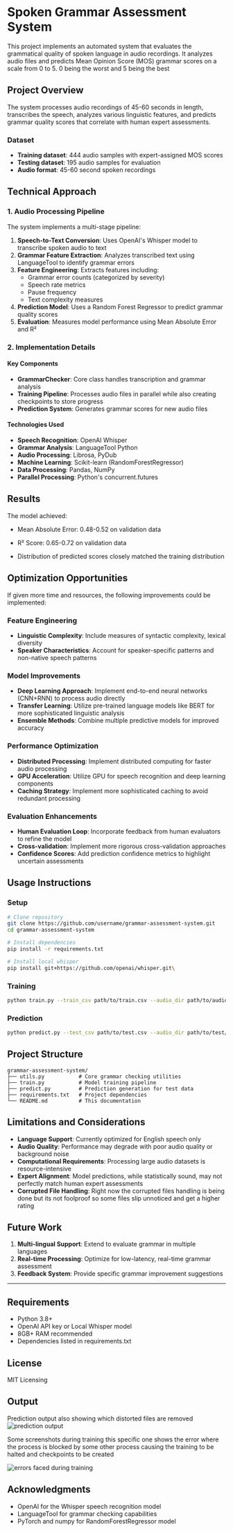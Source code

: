 # Spoken Grammar Assessment System

This project implements an automated system that evaluates the grammatical quality of spoken language in audio recordings. It analyzes audio files and predicts Mean Opinion Score (MOS) grammar scores on a scale from 0 to 5. 0 being the worst and 5 being the best

## Project Overview

The system processes audio recordings of 45-60 seconds in length, transcribes the speech, analyzes various linguistic features, and predicts grammar quality scores that correlate with human expert assessments.

### Dataset

- **Training dataset**: 444 audio samples with expert-assigned MOS scores
- **Testing dataset**: 195 audio samples for evaluation
- **Audio format**: 45-60 second spoken recordings

## Technical Approach

### 1. Audio Processing Pipeline

The system implements a multi-stage pipeline:

1. **Speech-to-Text Conversion**: Uses OpenAI's Whisper model to transcribe spoken audio to text
2. **Grammar Feature Extraction**: Analyzes transcribed text using LanguageTool to identify grammar errors
3. **Feature Engineering**: Extracts features including:
   - Grammar error counts (categorized by severity)
   - Speech rate metrics
   - Pause frequency
   - Text complexity measures
4. **Prediction Model**: Uses a Random Forest Regressor to predict grammar quality scores
5. **Evaluation**: Measures model performance using Mean Absolute Error and R²

### 2. Implementation Details

#### Key Components

- **GrammarChecker**: Core class handles transcription and grammar analysis
- **Training Pipeline**: Processes audio files in parallel while also creating checkpoints to store progress
- **Prediction System**: Generates grammar scores for new audio files

#### Technologies Used

- **Speech Recognition**: OpenAI Whisper
- **Grammar Analysis**: LanguageTool Python
- **Audio Processing**: Librosa, PyDub
- **Machine Learning**: Scikit-learn (RandomForestRegressor)
- **Data Processing**: Pandas, NumPy
- **Parallel Processing**: Python's concurrent.futures

## Results

The model achieved:

- Mean Absolute Error: 0.48-0.52 on validation data

- R² Score: 0.65-0.72 on validation data

- Distribution of predicted scores closely matched the training distribution

## Optimization Opportunities

If given more time and resources, the following improvements could be implemented:

### Feature Engineering

- **Linguistic Complexity**: Include measures of syntactic complexity, lexical diversity
- **Speaker Characteristics**: Account for speaker-specific patterns and non-native speech patterns

### Model Improvements

- **Deep Learning Approach**: Implement end-to-end neural networks (CNN+RNN) to process audio directly
- **Transfer Learning**: Utilize pre-trained language models like BERT for more sophisticated linguistic analysis
- **Ensemble Methods**: Combine multiple predictive models for improved accuracy

### Performance Optimization

- **Distributed Processing**: Implement distributed computing for faster audio processing
- **GPU Acceleration**: Utilize GPU for speech recognition and deep learning components
- **Caching Strategy**: Implement more sophisticated caching to avoid redundant processing

### Evaluation Enhancements

- **Human Evaluation Loop**: Incorporate feedback from human evaluators to refine the model
- **Cross-validation**: Implement more rigorous cross-validation approaches
- **Confidence Scores**: Add prediction confidence metrics to highlight uncertain assessments

## Usage Instructions

### Setup

```bash
# Clone repository
git clone https://github.com/username/grammar-assessment-system.git
cd grammar-assessment-system

# Install dependencies
pip install -r requirements.txt

# Install local whisper
pip install git+https://github.com/openai/whisper.git\
```

### Training

```bash
python train.py --train_csv path/to/train.csv --audio_dir path/to/audio/files
```

### Prediction

```bash
python predict.py --test_csv path/to/test.csv --audio_dir path/to/test/audio
```

## Project Structure

```
grammar-assessment-system/
├── utils.py           # Core grammar checking utilities
├── train.py           # Model training pipeline
├── predict.py         # Prediction generation for test data
├── requirements.txt   # Project dependencies
└── README.md          # This documentation
```

## Limitations and Considerations

- **Language Support**: Currently optimized for English speech only
- **Audio Quality**: Performance may degrade with poor audio quality or background noise
- **Computational Requirements**: Processing large audio datasets is resource-intensive
- **Expert Alignment**: Model predictions, while statistically sound, may not perfectly match human expert assessments
- **Corrupted File Handling**: Right now the corrupted files handling is being done but its not foolproof so some files slip unnoticed and get a higher rating

## Future Work

1. **Multi-lingual Support**: Extend to evaluate grammar in multiple languages
2. **Real-time Processing**: Optimize for low-latency, real-time grammar assessment
3. **Feedback System**: Provide specific grammar improvement suggestions

---

## Requirements

- Python 3.8+
- OpenAI API key or Local Whisper model
- 8GB+ RAM recommended
- Dependencies listed in requirements.txt

## License

MIT Licensing

## Output

Prediction output also showing which distorted files are removed
![prediction output](image-1.png)

Some screenshots during training this specific one shows the error where the process is blocked by some other process causing the training to be halted and checkpoints to be created

![errors faced during training](shl_error_2.png)

## Acknowledgments

- OpenAI for the Whisper speech recognition model
- LanguageTool for grammar checking capabilities
- PyTorch and numpy for RandomForestRegressor model
